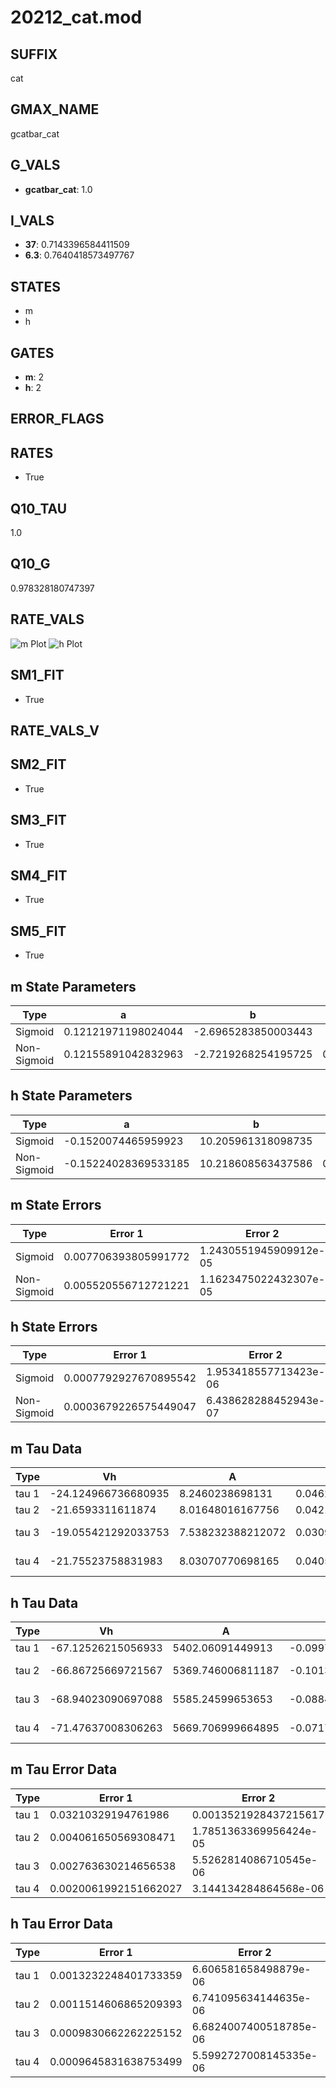 # 20212_cat.mod

## SUFFIX

cat

## GMAX_NAME

gcatbar_cat

## G_VALS

- **gcatbar_cat**: 1.0

## I_VALS

- **37**: 0.7143396584411509
- **6.3**: 0.7640418573497767

## STATES

- m
- h

## GATES

- **m**: 2
- **h**: 2

## ERROR_FLAGS


## RATES

- True

## Q10_TAU

1.0

## Q10_G

0.978328180747397

## RATE_VALS

![m Plot](/Users/pbozelos/Dropbox/icg-Chai-Panos/supermodels/output_markdown_files/Ca/20212_cat.mod/images/m.png)
![h Plot](/Users/pbozelos/Dropbox/icg-Chai-Panos/supermodels/output_markdown_files/Ca/20212_cat.mod/images/h.png)

## SM1_FIT

- True

## RATE_VALS_V

## SM2_FIT

- True

## SM3_FIT

- True

## SM4_FIT

- True

## SM5_FIT

- True

## m State Parameters

| Type | a | b | c | d |
| --- | --- | --- | --- | --- |
| Sigmoid | 0.12121971198024044 | -2.6965283850003443 |
| Non-Sigmoid | 0.12155891042832963 | -2.7219268254195725 | 0.9983703459892042 | -0.0022038662490460746 |

## h State Parameters

| Type | a | b | c | d |
| --- | --- | --- | --- | --- |
| Sigmoid | -0.1520074465959923 | 10.205961318098735 |
| Non-Sigmoid | -0.15224028369533185 | 10.218608563437586 | 0.9988926164102999 | -9.665177262414357e-06 |

## m State Errors

| Type | Error 1 | Error 2 | Error 3 |
| --- | --- | --- | --- |
| Sigmoid | 0.007706393805991772 | 1.2430551945909912e-05 | 0.005305742275837041 |
| Non-Sigmoid | 0.005520556712721221 | 1.1623475022432307e-05 | 0.0038008245976305127 |

## h State Errors

| Type | Error 1 | Error 2 | Error 3 |
| --- | --- | --- | --- |
| Sigmoid | 0.0007792927670895542 | 1.953418557713423e-06 | 0.0006778028135483017 |
| Non-Sigmoid | 0.0003679226575449047 | 6.438628288452943e-07 | 0.0003200068356639152 |

## m Tau Data

| Type | Vh | A | b1 | b2 | c1 | c2 | d1 | d2 | e1 | e2 |
| --- | --- | --- | --- | --- | --- | --- | --- | --- | --- | --- |
| tau 1 | -24.124966736680935 | 8.2460238698131 | 0.04628147189785006 | 0.06740732750080869 |
| tau 2 | -21.6593311611874 | 8.01648016167756 | 0.04217801876560847 | -1.64448269783033e-05 | 0.08135658442706427 | -0.000365354564544681 |
| tau 3 | -19.055421292033753 | 7.538232388212072 | 0.030987330518793554 | -0.00025761364208027086 | -1.7121513461281559e-06 | 0.08731012581542624 | -0.0005238334443670244 | 8.788887903444145e-07 |
| tau 4 | -21.75523758831983 | 8.03070770698165 | 0.040512329092387486 | -0.00010672971818439433 | -1.4102629652021714e-06 | -6.35941576923519e-09 | 0.07865248669778216 | -0.00019702734440417598 | -3.419516892108063e-06 | 1.942156759707145e-08 |

## h Tau Data

| Type | Vh | A | b1 | b2 | c1 | c2 | d1 | d2 | e1 | e2 |
| --- | --- | --- | --- | --- | --- | --- | --- | --- | --- | --- |
| tau 1 | -67.12526215056933 | 5402.06091449913 | -0.09976859186355914 | -0.05270401323258994 |
| tau 2 | -66.86725669721567 | 5369.746006811187 | -0.10139428286430331 | 3.5570367532646664e-05 | -0.051434951237631144 | 2.1093939215548328e-05 |
| tau 3 | -68.94023090697088 | 5585.24599653653 | -0.08843237088464548 | -0.00032322103991294404 | 3.3486062734917465e-06 | -0.062357069527442764 | -0.00029249606005036924 | -3.3759884919344305e-06 |
| tau 4 | -71.47637008306263 | 5669.706999664895 | -0.07175788705128931 | -0.0007339498373869743 | 7.343820167130795e-06 | -1.2902922312228944e-08 | -0.07363234033809918 | -0.0008043052918574807 | -1.7648452551265872e-05 | -1.7568814046375306e-07 |

## m Tau Error Data

| Type | Error 1 | Error 2 | Error 3 |
| --- | --- | --- | --- |
| tau 1 | 0.03210329194761986 | 0.0013521928437215617 | 0.018161921909719804 |
| tau 2 | 0.004061650569308471 | 1.7851363369956424e-05 | 0.002297813588236036 |
| tau 3 | 0.002763630214656538 | 5.5262814086710545e-06 | 0.0015634794159997518 |
| tau 4 | 0.0020061992151662027 | 3.144134284864568e-06 | 0.00113497499074674 |

## h Tau Error Data

| Type | Error 1 | Error 2 | Error 3 |
| --- | --- | --- | --- |
| tau 1 | 0.0013232248401733359 | 6.606581658498879e-06 | 0.0010628540685334517 |
| tau 2 | 0.0011514606865209393 | 6.741095634144635e-06 | 0.0009248879240090336 |
| tau 3 | 0.0009830662262225152 | 6.6824007400518785e-06 | 0.0007896284187361204 |
| tau 4 | 0.0009645831638753499 | 5.5992727008145335e-06 | 0.0007747822660504825 |


